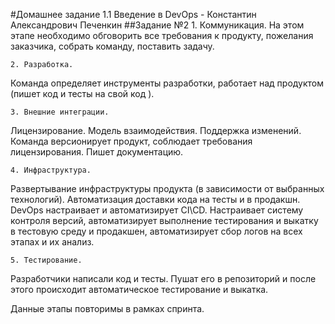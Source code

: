 
#Домашнее задание 1.1 Введение в DevOps - Константин Александрович Печенкин
##Задание №2
    1. Коммуникация. 
На этом этапе необходимо обговорить все требования к продукту, пожелания заказчика, собрать команду,
поставить задачу.

    2. Разработка.
Команда определяет инструменты разработки, работает над продуктом (пишет код и тесты на свой код ).

    3. Внешние интеграции.
Лицензирование. Модель взаимодействия. Поддержка изменений.
Команда версионирует продукт, соблюдает требования лицензирования. Пишет документацию.

    4. Инфраструктура.
Развертывание инфраструктуры продукта (в зависимости от выбранных технологий). Автоматизация доставки кода на тесты и в продакшн.
DevOps настраивает и автоматизирует СI\CD. Настраивает систему контроля версий, автоматизирует выполнение тестирования
и выкатку в тестовую среду и продакшен, автоматизирует сбор логов на всех этапах и их анализ.

    5. Тестирование.
Разработчики написали код и тесты. Пушат его в репозиторий и после этого происходит автоматическое тестирование и выкатка.

Данные этапы повторимы в рамках спринта.